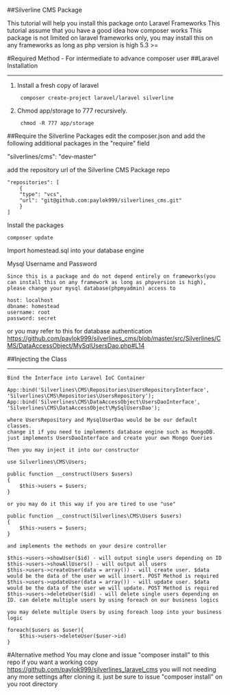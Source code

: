 ##Silverline CMS Package

This tutorial will help you install this package onto Laravel Frameworks
This tutorial assume that you have a good idea how composer works
This package is not limited on laravel frameworks only, you may install this
on any frameworks as long as php version is high 5.3 >=



#Required Method - For intermediate to advance composer user
##Laravel Installation
____________

1. Install a fresh copy of laravel

		composer create-project laravel/laravel silverline
    
2. Chmod app/storage to 777 recursively.

		chmod -R 777 app/storage
		
##Require the Silverline Packages
edit the composer.json and add the following additional packages in the "require" field

"silverlines/cms": "dev-master"

add the repository url of the Silverline CMS Package repo

	"repositories": [
		{
		"type": "vcs",
		"url": "git@github.com:paylok999/silverlines_cms.git"
		}
	]
	
Install the packages

    composer update
	
Import homestead.sql into your database engine

Mysql Username and Password
	
	Since this is a package and do not depend entirely on frameworks(you can install this on any framework as long as phpversion is high), please change your mysql database(phpmyadmin) access to
	
	host: localhost
	dbname: homestead
	username: root
	password: secret
	
or you may refer to this for database authentication
https://github.com/paylok999/silverlines_cms/blob/master/src/Silverlines/CMS/DataAccessObject/MySqlUsersDao.php#L14

##Injecting the Class
____________

	Bind the Interface into Laravel IoC Container
	
	App::bind('Silverlines\CMS\Repositories\UsersRepositoryInterface', 'Silverlines\CMS\Repositories\UsersRepository');
	App::bind('Silverlines\CMS\DataAccessObject\UsersDaoInterface', 'Silverlines\CMS\DataAccessObject\MySqlUsersDao');
	
	where UsersRepository and MysqlUserDao would be be our default classes.
	change it if you need to implements database engine such as MongoDB. just implements UsersDaoInterface and create your own Mongo Queries
	
	Then you may inject it into our constructor
	
	use Silverlines\CMS\Users;
	
	public function __construct(Users $users)
	{
		$this->users = $users;
	}
	
	or you may do it this way if you are tired to use "use"
	
	public function __construct(Silverlines\CMS\Users $users)
	{
		$this->users = $users;
	}
	
	and implements the methods on your desire controller
	
	$this->users->showUser($id) - will output single users depending on ID
	$this->users->showAllUsers() - will output all users
	$this->users->createUser(data = array()) - will create user. $data would be the data of the user we will insert. POST Method is required
	$this->users->updateUser(data = array()) - will update user. $data would be the data of the user we will update. POST Method is required
	$this->users->deleteUser($id) - will delete single users depending on ID. can delete multiple users by using foreach on our business logics
	
	you may delete multiple Users by using foreach loop into your business logic
	
	foreach($users as $user){
		$this->users->deleteUser($user->id)
	}
	
#Alternative method
You may clone and issue "composer install" to this repo if you want a working copy
https://github.com/paylok999/silverlines_laravel_cms
you will not needing any more settings after cloning it. just be sure to issue "composer install" on you root directory
	